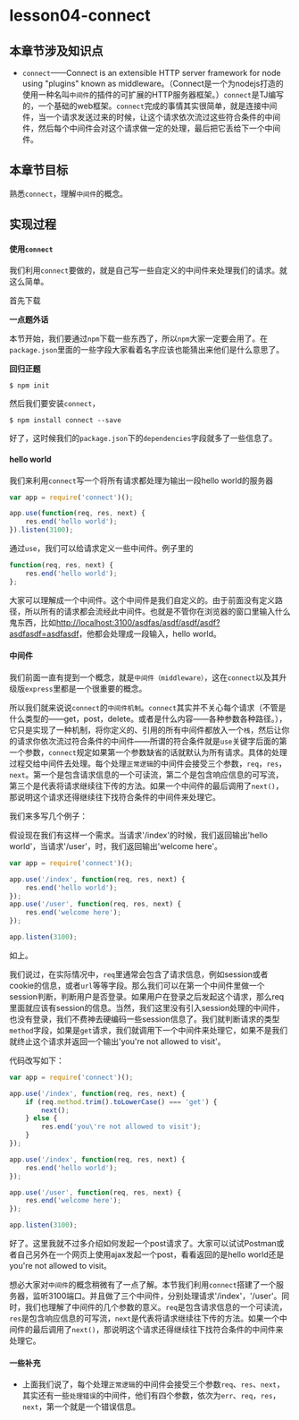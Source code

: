 # lesson04-connect

## 本章节涉及知识点

* `connect`——Connect is an extensible HTTP server framework for node using "plugins" known as middleware。（Connect是一个为nodejs打造的使用一种名叫`中间件`的插件的可扩展的HTTP服务器框架。）`connect`是TJ编写的，一个基础的web框架。`connect`完成的事情其实很简单，就是连接中间件，当一个请求发送过来的时候，让这个请求依次流过这些符合条件的中间件，然后每个中间件会对这个请求做一定的处理，最后把它丢给下一个中间件。


## 本章节目标

熟悉`connect`，理解`中间件`的概念。

## 实现过程

#### 使用`connect`

我们利用`connect`要做的，就是自己写一些自定义的中间件来处理我们的请求。就这么简单。

首先下载

**一点题外话**

本节开始，我们要通过`npm`下载一些东西了，所以`npm`大家一定要会用了。在`package.json`里面的一些字段大家看着名字应该也能猜出来他们是什么意思了。

**回归正题**

```
$ npm init
```

然后我们要安装`connect`，

```
$ npm install connect --save
```

好了，这时候我们的`package.json`下的`dependencies`字段就多了一些信息了。

#### hello world

我们来利用`connect`写一个将所有请求都处理为输出一段hello world的服务器

```javascript
var app = require('connect')();

app.use(function(req, res, next) {
	res.end('hello world');
}).listen(3100);
```

通过`use`，我们可以给请求定义一些中间件。例子里的
```javascript
function(req, res, next) {
	res.end('hello world');
};
```
大家可以理解成一个中间件。这个中间件是我们自定义的。由于前面没有定义路径，所以所有的请求都会流经此中间件。也就是不管你在浏览器的窗口里输入什么鬼东西，比如[http://localhost:3100/asdfas/asdf/asdf/asdf?asdfasdf=asdfasdf](http://localhost:3100/asdfas/asdf/asdf/asdf?asdfasdf=asdfasdf)，他都会处理成一段输入，hello world。

#### 中间件

我们前面一直有提到一个概念，就是`中间件（middleware）`，这在`connect`以及其升级版`express`里都是一个很重要的概念。

所以我们就来说说`connect`的`中间件机制`。`connect`其实并不关心每个请求（不管是什么类型的——get，post，delete。或者是什么内容——各种参数各种路径。），它只是实现了一种机制，将你定义的、引用的所有中间件都放入一个`栈`，然后让你的请求你依次流过符合条件的中间件——所谓的符合条件就是`use`关键字后面的第一个参数，`connect`规定如果第一个参数缺省的话就默认为所有请求。具体的处理过程交给中间件去处理。每个处理`正常逻辑`的中间件会接受三个参数，`req`，`res`，`next`。第一个是包含请求信息的一个可读流，第二个是包含响应信息的可写流，第三个是代表将请求继续往下传的方法。如果一个中间件的最后调用了`next()`，那说明这个请求还得继续往下找符合条件的中间件来处理它。

我们来多写几个例子：

假设现在我们有这样一个需求。当请求'/index'的时候，我们返回输出'hello world'，当请求'/user'，时，我们返回输出'welcome here'。

```javascript
var app = require('connect')();

app.use('/index', function(req, res, next) {
	res.end('hello world');
});
app.use('/user', function(req, res, next) {
	res.end('welcome here');
});

app.listen(3100);
```

如上。

我们说过，在实际情况中，`req`里通常会包含了请求信息，例如session或者cookie的信息，或者`url`等等字段。那么我们可以在第一个中间件里做一个session判断，判断用户是否登录。如果用户在登录之后发起这个请求，那么req里面就应该有session的信息。当然，我们这里没有引入session处理的中间件，也没有登录，我们不费神去硬编码一些session信息了。我们就判断请求的类型`method`字段，如果是`get`请求，我们就调用下一个中间件来处理它，如果不是我们就终止这个请求并返回一个输出'you\'re not allowed to visit'。

代码改写如下：

```javascript
var app = require('connect')();

app.use('/index', function(req, res, next) {
	if (req.method.trim().toLowerCase() === 'get') {
		next();
	} else {
		res.end('you\'re not allowed to visit');
	}
});

app.use('/index', function(req, res, next) {
	res.end('hello world');
});

app.use('/user', function(req, res, next) {
	res.end('welcome here');
});

app.listen(3100);
```

好了。这里我就不过多介绍如何发起一个post请求了。大家可以试试Postman或者自己另外在一个网页上使用ajax发起一个post，看看返回的是hello world还是you\'re not allowed to visit。

想必大家对`中间件`的概念稍微有了一点了解。本节我们利用`connect`搭建了一个服务器，监听3100端口。并且做了三个中间件，分别处理请求'/index'，'/user'。同时，我们也理解了中间件的几个参数的意义。`req`是包含请求信息的一个可读流，`res`是包含响应信息的可写流，`next`是代表将请求继续往下传的方法。如果一个中间件的最后调用了`next()`，那说明这个请求还得继续往下找符合条件的中间件来处理它。

#### 一些补充

* 上面我们说了，每个处理`正常逻辑`的中间件会接受三个参数`req`、`res`、`next`，其实还有一些`处理错误`的中间件，他们有四个参数，依次为`err`、`req`，`res`，`next`，第一个就是一个错误信息。

















